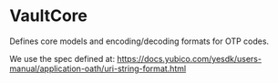 # VaultCore

Defines core models and encoding/decoding formats for OTP codes.

We use the spec defined at: https://docs.yubico.com/yesdk/users-manual/application-oath/uri-string-format.html
